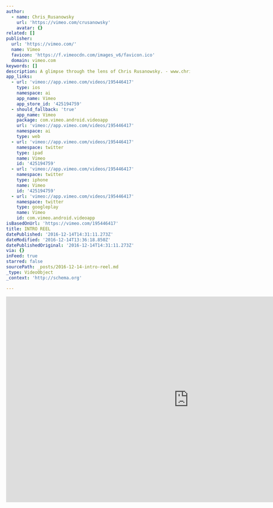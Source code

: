 ```yaml
---
author:
  - name: Chris_Rusanowsky
    url: 'https://vimeo.com/crusanowsky'
    avatar: {}
related: []
publisher:
  url: 'https://vimeo.com/'
  name: Vimeo
  favicon: 'https://f.vimeocdn.com/images_v6/favicon.ico'
  domain: vimeo.com
keywords: []
description: A glimpse through the lens of Chris Rusanowsky. - www.chrisrusanowsky.com
app_links:
  - url: 'vimeo://app.vimeo.com/videos/195446417'
    type: ios
    namespace: ai
    app_name: Vimeo
    app_store_id: '425194759'
  - should_fallback: 'true'
    app_name: Vimeo
    package: com.vimeo.android.videoapp
    url: 'vimeo://app.vimeo.com/videos/195446417'
    namespace: ai
    type: web
  - url: 'vimeo://app.vimeo.com/videos/195446417'
    namespace: twitter
    type: ipad
    name: Vimeo
    id: '425194759'
  - url: 'vimeo://app.vimeo.com/videos/195446417'
    namespace: twitter
    type: iphone
    name: Vimeo
    id: '425194759'
  - url: 'vimeo://app.vimeo.com/videos/195446417'
    namespace: twitter
    type: googleplay
    name: Vimeo
    id: com.vimeo.android.videoapp
isBasedOnUrl: 'https://vimeo.com/195446417'
title: INTRO REEL
datePublished: '2016-12-14T14:31:11.273Z'
dateModified: '2016-12-14T13:36:18.850Z'
datePublishedOriginal: '2016-12-14T14:31:11.273Z'
via: {}
inFeed: true
starred: false
sourcePath: _posts/2016-12-14-intro-reel.md
_type: VideoObject
_context: 'http://schema.org'

---
```

<iframe src="https://cdn.embedly.com/widgets/media.html?src=https%3A%2F%2Fplayer.vimeo.com%2Fvideo%2F195446417&amp;url=https%3A%2F%2Fvimeo.com%2F195446417&amp;image=https%3A%2F%2Fi.vimeocdn.com%2Fvideo%2F607659938_1280.jpg&amp;key=b7d04c9b404c499eba89ee7072e1c4f7&amp;type=text%2Fhtml&amp;schema=vimeo" width="1000" height="563" scrolling="no" frameborder="0" allowfullscreen="" style=""></iframe>